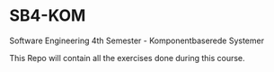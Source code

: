 # SB4-KOM

Software Engineering 4th Semester - Komponentbaserede Systemer

This Repo will contain all the exercises done during this course.


